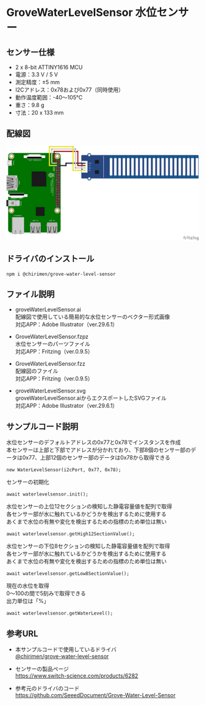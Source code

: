 # GroveWaterLevelSensor 水位センサー

## センサー仕様
- 2 x 8-bit ATTINY1616 MCU
- 電源：3.3 V / 5 V
- 測定精度：±5 mm
- I2Cアドレス：0x78および0x77（同時使用）
- 動作温度範囲：-40〜105°C
- 重さ：9.8 g
- 寸法：20 x 133 mm

## 配線図

![配線図1](./schematic.png "schematic")

## ドライバのインストール

```
npm i @chirimen/grove-water-level-sensor
```

## ファイル説明
- groveWaterLevelSensor.ai  
配線図で使用している簡易的な水位センサーのベクター形式画像  
対応APP：Adobe Illustrator（ver.29.6.1）

- GroveWaterLevelSensor.fzpz  
水位センサーのパーツファイル  
対応APP：Fritzing（ver.0.9.5）

- GroveWaterLevelSensor.fzz  
配線図のファイル  
対応APP：Fritzing（ver.0.9.5）

- groveWaterLevelSensor.svg  
groveWaterLevelSensor.aiからエクスポートしたSVGファイル  
対応APP：Adobe Illustrator（ver.29.6.1）

## サンプルコード説明

水位センサーのデフォルトアドレスの0x77と0x78でインスタンスを作成  
本センサーは上部と下部でアドレスが分かれており、下部8個のセンサー部のデータは0x77、上部12個のセンサー部のデータは0x78から取得できる
```
new WaterLevelSensor(i2cPort, 0x77, 0x78);
```

センサーの初期化
```
await waterlevelsensor.init();
```

水位センサーの上位12セクションの検知した静電容量値を配列で取得  
各センサー部が水に触れているかどうかを検出するために使用する  
あくまで水位の有無や変化を検出するための指標のため単位は無い
```
await waterlevelsensor.getHigh12SectionValue();
```

水位センサーの下位8セクションの検知した静電容量値を配列で取得  
各センサー部が水に触れているかどうかを検出するために使用する  
あくまで水位の有無や変化を検出するための指標のため単位は無い
```
await waterlevelsensor.getLow8SectionValue();
```

現在の水位を取得  
0〜100の間で5刻みで取得できる  
出力単位は「%」
```
await waterlevelsensor.getWaterLevel();
```

## 参考URL
- 本サンプルコードで使用しているドライバ  
[@chirimen/grove-water-level-sensor](https://www.jsdelivr.com/package/npm/@chirimen/grove-water-level-sensor)

- センサーの製品ページ  
https://www.switch-science.com/products/6282

- 参考元のドライバのコード  
https://github.com/SeeedDocument/Grove-Water-Level-Sensor